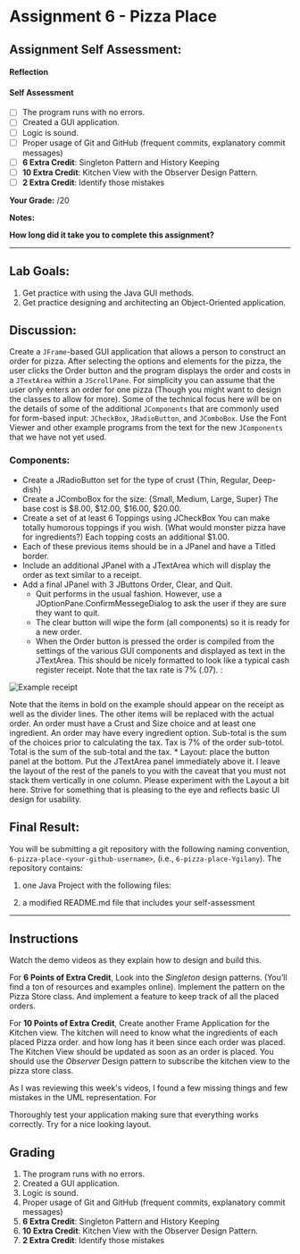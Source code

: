 # Assignment 6 - Pizza Place
## Assignment Self Assessment:
#### Reflection
[//]: <> (share your thoughts on the assignment, things you learnt and would like to remember when you look back at this assignment)


#### Self Assessment
-[ ] The program runs with no errors.
-[ ] Created a GUI application.
-[ ] Logic is sound.
-[ ] Proper usage of Git and GitHub (frequent commits, explanatory commit messages)
-[ ] **6 Extra Credit**: Singleton Pattern and History Keeping
-[ ] **10 Extra Credit**: Kitchen View with the Observer Design Pattern.
-[ ] **2 Extra Credit**: Identify those mistakes

**Your Grade:**  /20

**Notes:**

**How long did it take you to complete this assignment?**

______________________________________________________________________

## Lab Goals:
1. Get practice with using the Java GUI methods.
2. Get practice designing and architecting an Object-Oriented application.

## Discussion:
Create a `JFrame`-based GUI application that allows a person to construct an order for pizza. After selecting the options and elements for the pizza, the user clicks the Order button and the program displays the order and costs in a `JTextArea` within a `JScrollPane`. For simplicity you can assume that the user only enters an order for one pizza (Though you might want to design the classes to allow for more). Some of the technical focus here will be on the details of some of the additional `JComponents` that are commonly used for form-based input: `JCheckBox`, `JRadioButton`, and `JComboBox`. Use the Font Viewer and other example programs from the text for the new `JComponents` that we have not yet used.

### Components:
* Create a JRadioButton set for the type of crust {Thin, Regular, Deep-dish}
* Create a JComboBox for the size: {Small, Medium, Large, Super} The base cost is $8.00, $12.00, $16.00, $20.00.
* Create a set of at least 6 Toppings using JCheckBox You can make totally humorous toppings if you wish. (What would monster pizza have for ingredients?) Each topping costs an additional $1.00.
* Each of these previous items should be in a JPanel and have a Titled border.
* Include an additional JPanel with a JTextArea which will display the order as text similar to a receipt.
* Add a final JPanel with 3 JButtons Order, Clear, and Quit.
    * Quit performs in the usual fashion. However, use a JOptionPane.ConfirmMessegeDialog to ask the user if they are sure they want to quit.
    * The clear button will wipe the form (all components) so it is ready for a new order.
    * When the Order button is pressed the order is compiled from the settings of the various GUI components and displayed as text in the JTextArea. This should be nicely formatted to look like a typical cash register receipt. Note that the tax rate is 7% (.07). :

![Example receipt](https://it2045c.github.io/Labs/Assignments/6.Pizza_Place/assets/receipt.png)

Note that the items in bold on the example should appear on the receipt as well as the divider lines. The other items will be replaced with the actual order. An order must have a Crust and Size choice and at least one ingredient. An order may have every ingredient option. Sub-total is the sum of the choices prior to calculating the tax. Tax is 7% of the order sub-totol. Total is the sum of the sub-total and the tax.
    * Layout: place the button panel at the bottom. Put the JTextArea panel immediately above it. I leave the layout of the rest of the panels to you with the caveat that you must not stack them vertically in one column. Please experiment with the Layout a bit here. Strive for something that is pleasing to the eye and reflects basic UI design for usability.

## Final Result:
You will be submitting a git repository with the following naming
convention, `6-pizza-place-<your-github-username>`, (i.e., `6-pizza-place-Ygilany`). The repository contains:
1. one Java Project with the following files:

2. a modified README.md file that includes your self-assessment

----

## Instructions
Watch the demo videos as they explain how to design and build this.

For **6 Points of Extra Credit**, Look into the *Singleton* design patterns. (You’ll find a ton of resources and examples online). Implement the pattern on the Pizza Store class. And implement a feature to keep track of all the placed orders.

For **10 Points of Extra Credit**, Create another Frame Application for the Kitchen view. The kitchen will need to know what the ingredients of each placed Pizza order. and how long has it been since each order was placed. The Kitchen View should be updated as soon as an order is placed. You should use the *Observer* Design pattern to subscribe the kitchen view to the pizza store class.

As I was reviewing this week's videos, I found a few missing things and few mistakes in the UML representation. For

Thoroughly test your application making sure that everything works correctly. Try for a nice looking layout.


## Grading
1. The program runs with no errors.
2. Created a GUI application.
3. Logic is sound.
4. Proper usage of Git and GitHub (frequent commits, explanatory commit messages)
5. **6 Extra Credit**: Singleton Pattern and History Keeping
6. **10 Extra Credit**: Kitchen View with the Observer Design Pattern.
7. **2 Extra Credit**: Identify those mistakes